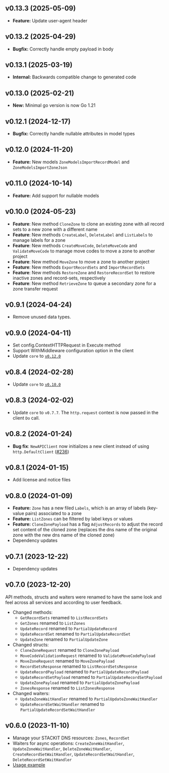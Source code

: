 ## v0.13.3 (2025-05-09)
- **Feature:** Update user-agent header

## v0.13.2 (2025-04-29)
- **Bugfix:** Correctly handle empty payload in body

## v0.13.1 (2025-03-19)
- **Internal:** Backwards compatible change to generated code

## v0.13.0 (2025-02-21)
- **New:** Minimal go version is now Go 1.21

## v0.12.1 (2024-12-17)

- **Bugfix:** Correctly handle nullable attributes in model types

## v0.12.0 (2024-11-20)

- **Feature:** New models `ZoneModelsImportRecordModel` and `ZoneModelsImportZoneJson`

## v0.11.0 (2024-10-14)

- **Feature:** Add support for nullable models

## v0.10.0 (2024-05-23)

- **Feature**: New method `CloneZone` to clone an existing zone with all record sets to a new zone with a different name
- **Feature**: New methods `CreateLabel`, `DeleteLabel` and `ListLabels` to manage labels for a zone
- **Feature**: New methods `CreateMoveCode`, `DeleteMoveCode` and `ValidateMoveCode` to manage move codes to move a zone to another project
- **Feature**: New method `MoveZone` to move a zone to another project
- **Feature**: New methods `ExportRecordSets` and `ImportRecordSets`
- **Feature**: New methods `RestoreZone` and `RestoreRecordSet` to restore inactive zones and record-sets, respectively
- **Feature**: New method `RetrieveZone` to queue a secondary zone for a zone transfer request

## v0.9.1 (2024-04-24)

- Remove unused data types.

## v0.9.0 (2024-04-11)

- Set config.ContextHTTPRequest in Execute method
- Support WithMiddleware configuration option in the client
- Update `core` to [`v0.12.0`](../../core/CHANGELOG.md#v0120-2024-04-11)

## v0.8.4 (2024-02-28)

- Update `core` to [`v0.10.0`](../../core/CHANGELOG.md#v0100-2024-02-27)

## v0.8.3 (2024-02-02)

- Update `core` to `v0.7.7`. The `http.request` context is now passed in the client `Do` call.

## v0.8.2 (2024-01-24)

- **Bug fix**: `NewAPIClient` now initializes a new client instead of using `http.DefaultClient` ([#236](https://github.com/stackitcloud/stackit-sdk-go/issues/236))

## v0.8.1 (2024-01-15)

- Add license and notice files

## v0.8.0 (2024-01-09)

- **Feature:** `Zone` has a new filed `Labels`, which is an array of labels (key-value pairs) associated to a zone
- **Feature:** `ListZones` can be filtered by label keys or values
- **Feature:** `CloneZonePayload` has a flag `AdjustRecords` to adjust the record set content of the cloned zone (replaces the dns name of the original zone with the new dns name of the cloned zone)
- Dependency updates

## v0.7.1 (2023-12-22)

- Dependency updates

## v0.7.0 (2023-12-20)

API methods, structs and waiters were renamed to have the same look and feel across all services and according to user feedback.

- Changed methods:
  - `GetRecordSets` renamed to `ListRecordSets`
  - `GetZones` renamed to `ListZones`
  - `UpdateRecord` renamed to `PartialUpdateRecord`
  - `UpdateRecordSet` renamed to `PartialUpdateRecordSet`
  - `UpdateZone` renamed to `PartialUpdateZone`
- Changed structs:
  - `CloneZoneRequest` renamed to `CloneZonePayload`
  - `MoveCodeValidationRequest` renamed to `ValidateMoveCodePayload`
  - `MoveZoneRequest` renamed to `MoveZonePayload`
  - `RecordSetsResponse` renamed to `ListRecordSetsResponse`
  - `UpdateRecordPayload` renamed to `PartialUpdateRecordPayload`
  - `UpdateRecordSetPayload` renamed to `PartialUpdateRecordSetPayload`
  - `UpdateZonePayload` renamed to `PartialUpdateZonePayload`
  - `ZonesResponse` renamed to `ListZonesResponse`
- Changed waiters:
  - `UpdateZoneWaitHandler` renamed to `PartialUpdateZoneWaitHandler`
  - `UpdateRecordSetWaitHandler` renamed to `PartialUpdateRecordSetWaitHandler`

## v0.6.0 (2023-11-10)

- Manage your STACKIT DNS resources: `Zones`, `RecordSet`
- Waiters for async operations: `CreateZoneWaitHandler`, `UpdateZoneWaitHandler`, `DeleteZoneWaitHandler`, `CreateRecordSetWaitHandler`, `UpdateRecordSetWaitHandler`, `DeleteRecordSetWaitHandler`
- [Usage example](https://github.com/stackitcloud/stackit-sdk-go/tree/main/examples/dns)
